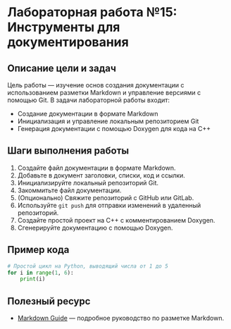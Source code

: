 # Лабораторная работа №15: Инструменты для документирования

## Описание цели и задач

Цель работы — изучение основ создания документации с использованием разметки Markdown и управление версиями с помощью Git. В задачи лабораторной работы входит:

- Создание документации в формате Markdown
- Инициализация и управление локальным репозиторием Git
- Генерация документации с помощью Doxygen для кода на C++

## Шаги выполнения работы

1. Создайте файл документации в формате Markdown.
2. Добавьте в документ заголовки, списки, код и ссылки.
3. Инициализируйте локальный репозиторий Git.
4. Закоммитьте файл документации.
5. (Опционально) Свяжите репозиторий с GitHub или GitLab.
6. Используйте `git push` для отправки изменений в удаленный репозиторий.
7. Создайте простой проект на C++ с комментированием Doxygen.
8. Сгенерируйте документацию с помощью Doxygen.

## Пример кода

```python
# Простой цикл на Python, выводящий числа от 1 до 5
for i in range(1, 6):
    print(i)
```

## Полезный ресурс

- [Markdown Guide](https://www.markdownguide.org) — подробное руководство по разметке Markdown.
